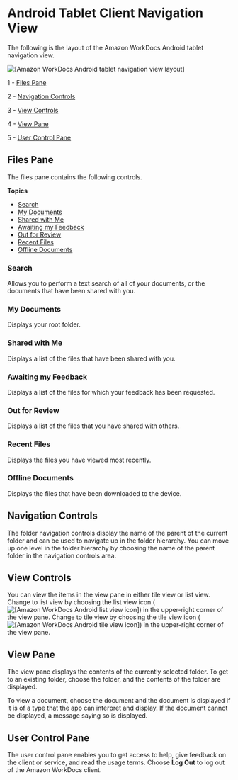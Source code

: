# Android Tablet Client Navigation View<a name="android_nav_view"></a>

The following is the layout of the Amazon WorkDocs Android tablet navigation view\.

![\[Amazon WorkDocs Android tablet navigation view layout\]](http://docs.aws.amazon.com/workdocs/latest/userguide/images/android_nav_layout.png)

1 \- [Files Pane](#android_nav_files_pane)

2 \- [Navigation Controls](#android_nav_controls)

3 \- [View Controls](#android_nav_view_controls)

4 \- [View Pane](#android_nav_view_pane)

5 \- [User Control Pane](#android_nav_user_control_pane)

## Files Pane<a name="android_nav_files_pane"></a>

The files pane contains the following controls\.

**Topics**
+ [Search](#android_search_all)
+ [My Documents](#android_my_docs)
+ [Shared with Me](#android_shared)
+ [Awaiting my Feedback](#android_awaiting_feedback)
+ [Out for Review](#android_out_for_review)
+ [Recent Files](#android_recent_files)
+ [Offline Documents](#android_offline_documents)

### Search<a name="android_search_all"></a>

Allows you to perform a text search of all of your documents, or the documents that have been shared with you\.

### My Documents<a name="android_my_docs"></a>

Displays your root folder\.

### Shared with Me<a name="android_shared"></a>

Displays a list of the files that have been shared with you\.

### Awaiting my Feedback<a name="android_awaiting_feedback"></a>

Displays a list of the files for which your feedback has been requested\.

### Out for Review<a name="android_out_for_review"></a>

Displays a list of the files that you have shared with others\.

### Recent Files<a name="android_recent_files"></a>

Displays the files you have viewed most recently\. 

### Offline Documents<a name="android_offline_documents"></a>

Displays the files that have been downloaded to the device\.

## Navigation Controls<a name="android_nav_controls"></a>

The folder navigation controls display the name of the parent of the current folder and can be used to navigate up in the folder hierarchy\. You can move up one level in the folder hierarchy by choosing the name of the parent folder in the navigation controls area\.

## View Controls<a name="android_nav_view_controls"></a>

You can view the items in the view pane in either tile view or list view\. Change to list view by choosing the list view icon \(![\[Amazon WorkDocs Android list view icon\]](http://docs.aws.amazon.com/workdocs/latest/userguide/images/android_list_view_icon.png)\) in the upper\-right corner of the view pane\. Change to tile view by choosing the tile view icon \(![\[Amazon WorkDocs Android tile view icon\]](http://docs.aws.amazon.com/workdocs/latest/userguide/images/android_tile_view_icon.png)\) in the upper\-right corner of the view pane\. 

## View Pane<a name="android_nav_view_pane"></a>

The view pane displays the contents of the currently selected folder\. To get to an existing folder, choose the folder, and the contents of the folder are displayed\. 

To view a document, choose the document and the document is displayed if it is of a type that the app can interpret and display\. If the document cannot be displayed, a message saying so is displayed\. 

## User Control Pane<a name="android_nav_user_control_pane"></a>

The user control pane enables you to get access to help, give feedback on the client or service, and read the usage terms\. Choose **Log Out** to log out of the Amazon WorkDocs client\. 